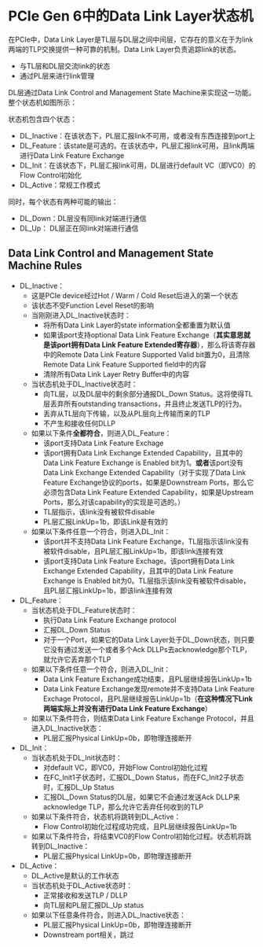# PCIe Gen 6中的Data Link Layer状态机
在PCIe中，Data Link Layer是TL层与DL层之间中间层，它存在的意义在于为link两端的TLP交换提供一种可靠的机制。Data Link Layer负责追踪link的状态。
- 与TL层和DL层交流link的状态
- 通过PL层来进行link管理

DL层通过Data Link Control and Management State Machine来实现这一功能。整个状态机如图所示：

状态机包含四个状态：
- DL_Inactive：在该状态下，PL层汇报link不可用，或者没有东西连接到port上
- DL_Feature：该state是可选的。在该状态中，PL层汇报link可用，且link两端进行Data Link Feature Exchange
- DL_Init：在该状态下，PL层汇报link可用，DL层进行default VC（即VC0）的Flow Control初始化
- DL_Active：常规工作模式

同时，每个状态有两种可能的输出：
- DL_Down：DL层没有同link对端进行通信
- DL_Up： DL层正在同link对端进行通信

## Data Link Control and Management State Machine Rules
- DL_Inactive： 
  - 这是PCIe device经过Hot / Warm / Cold Reset后进入的第一个状态
  - 该状态不受Function Level Reset的影响
  - 当刚刚进入DL_Inactive状态时： 	
    - 将所有Data Link Layer的state information全都重置为默认值
    - 如果该port支持optional Data Link Feature Exchange（**其实意思就是该port拥有Data Link Feature Extended寄存器**），那么将该寄存器中的Remote Data Link Feature Supported Valid bit置为0，且清除Remote Data Link Feature Supported field中的内容
    - 清除所有Data Link Layer Retry Buffer中的内容
  - 当状态机处于DL_Inactive状态时： 	
    - 向TL层，以及DL层中的剩余部分通报DL_Down Status。这将使得TL层丢弃所有outstanding transactions，并且终止发送TLP的行为。
    - 丢弃从TL层向下传输，以及从PL层向上传输而来的TLP
    - 不产生和接收任何DLLP
  - 如果以下条件**全都符合**，则进入DL_Feature： 	
    - 该port支持Data Link Feature Exchage
    - 该port拥有Data Link Exchange Extended Capability，且其中的Data Link Feature Exchange is Enabled bit为1。**或者**该port没有Data Link Exchange Extended Capability（对于实现了Data Link Feature Exchange协议的ports，如果是Downstream Ports，那么它必须包含Data Link Feature Extended Capability，如果是Upstream Ports，那么对该capability的实现是可选的。）
    - TL层指示，该link没有被软件disable
    - PL层汇报LinkUp=1b，即该Link是有效的
  - 如果以下条件任意一个符合，则进入DL_Init： 	
    - 该port并不支持Data Link Feature Exchange，TL层指示该link没有被软件disable，且PL层汇报LinkUp=1b，即该link连接有效
    - 该port支持Data Link Feature Exchage。该port拥有Data Link Exchange Extended Capability，且其中的Data Link Feature Exchange is Enabled bit为0。TL层指示该link没有被软件disable，且PL层汇报LinkUp=1b，即该link连接有效
- DL_Feature： 
  - 当状态机处于DL_Feature状态时：
    - 执行Data Link Feature Exchange protocol
    - 汇报DL_Down Status
    - 对于一个Port，如果它的Data Link Layer处于DL_Down状态，则只要它没有通过发送一个或者多个Ack DLLPs去acknowledge那个TLP，就允许它丢弃那个TLP
  - 如果以下条件任意一个符合，则进入DL_Init： 	
    - Data Link Feature Exchange成功结束，且PL层继续报告LinkUp=1b
    - Data Link Feature Exchange发现remote并不支持Data Link Feature Exchage Protocol，且PL层继续报告LinkUp=1b（**在这种情况下Link两端实际上并没有进行Data Link Feature Exchange**）
  - 如果以下条件符合，则结束Data Link Feature Exchange Protocol，并且进入DL_Inactive状态： 	
    - PL层汇报Physical LinkUp=0b，即物理连接断开
- DL_Init： 
  - 当状态机处于DL_Init状态时： 	
    - 对default VC，即VC0，开始Flow Control初始化过程
    - 在FC_Init1子状态时，汇报DL_Down Status，而在FC_Init2子状态时，汇报DL_Up Status
    - 汇报DL_Down Status的DL层，如果它不会通过发送Ack DLLP来acknowledge TLP，那么允许它丢弃任何收到的TLP
  - 如果以下条件符合，状态机将跳转到DL_Active： 	
    - Flow Control初始化过程成功完成，且PL层继续报告LinkUp=1b
  - 如果以下条件符合，将结束VC0的Flow Control初始化过程。状态机将跳转到DL_Inactive： 	
    - PL层汇报Physical LinkUp=0b，即物理连接断开
- DL_Active： 
  - DL_Active是默认的工作状态
  - 当状态机处于DL_Active状态时： 	
    - 正常接收和发送TLP / DLLP
    - 向TL层和PL层汇报DL_Up status
  - 如果以下任意条件符合，则进入DL_Inactive状态： 	
    - PL层汇报Physical LinkUp=0b，即物理连接断开
    - Downstream port相关，跳过